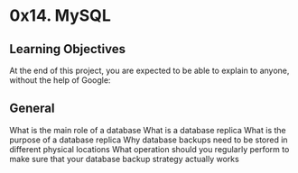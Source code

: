# 0x14. MySQL

## Learning Objectives
At the end of this project, you are expected to be able to explain to anyone, without the help of Google:

## General
What is the main role of a database
What is a database replica
What is the purpose of a database replica
Why database backups need to be stored in different physical locations
What operation should you regularly perform to make sure that your database backup strategy actually works